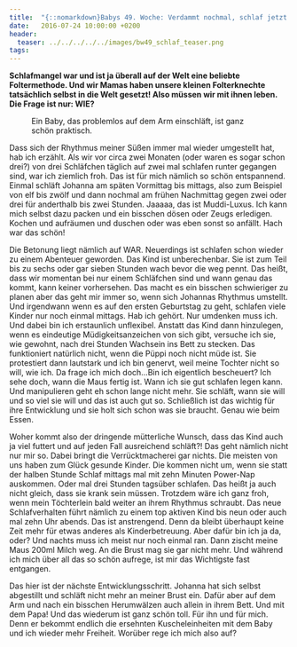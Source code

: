 ```yaml
---
title:  "{::nomarkdown}Babys 49. Woche: Verdammt nochmal, schlaf jetzt!!!{:/}"
date:   2016-07-24 10:00:00 +0200
header:
  teaser: ../../../../../images/bw49_schlaf_teaser.png
tags:
---
```

**Schlafmangel war und ist ja überall auf der Welt eine beliebte Foltermethode. Und wir Mamas haben unsere kleinen Folterknechte tatsächlich selbst in die Welt gesetzt! Also müssen wir mit ihnen leben. Die Frage ist nur: WIE?**

<figure>
  <img src="../../../../../images/bw49_schlaf.jpg" alt="">
  <figcaption>Ein Baby, das problemlos auf dem Arm einschläft, ist ganz schön praktisch.</figcaption>
</figure>

Dass sich der Rhythmus meiner Süßen immer mal wieder umgestellt hat, hab ich erzählt. Als wir vor circa zwei Monaten (oder waren es sogar schon drei?) von drei Schläfchen täglich auf zwei mal schlafen runter gegangen sind, war ich ziemlich froh. Das ist für mich nämlich so schön entspannend. Einmal schläft Johanna am späten Vormittag bis mittags, also zum Beispiel von elf bis zwölf und dann nochmal am frühen Nachmittag gegen zwei oder drei für anderthalb bis zwei Stunden. Jaaaaa, das ist Muddi-Luxus. Ich kann mich selbst dazu packen und ein bisschen dösen oder Zeugs erledigen. Kochen und aufräumen und duschen oder was eben sonst so anfällt. Hach war das schön!

Die Betonung liegt nämlich auf WAR. Neuerdings ist schlafen schon wieder zu einem Abenteuer geworden. Das Kind ist unberechenbar. Sie ist zum Teil bis zu sechs oder gar sieben Stunden wach bevor die weg pennt. Das heißt, dass wir momentan bei nur einem Schläfchen sind und wann genau das kommt, kann keiner vorhersehen. Das macht es ein bisschen schwieriger zu planen aber das geht mir immer so, wenn sich Johannas Rhythmus umstellt. Und irgendwann wenn es auf den ersten Geburtstag zu geht, schlafen viele Kinder nur noch einmal mittags. Hab ich gehört. Nur umdenken muss ich. Und dabei bin ich erstaunlich unflexibel. Anstatt das Kind dann hinzulegen, wenn es eindeutige Müdigkeitsanzeichen von sich gibt, versuche ich sie, wie gewohnt, nach drei Stunden Wachsein ins Bett zu stecken. Das funktioniert natürlich nicht, wenn die Püppi noch nicht müde ist. Sie protestiert dann lautstark und ich bin genervt, weil meine Tochter nicht so will, wie ich. Da frage ich mich doch...Bin ich eigentlich bescheuert? Ich sehe doch, wann die Maus fertig ist. Wann ich sie gut schlafen legen kann. Und manipulieren geht eh schon lange nicht mehr. Sie schläft, wann sie will und so viel sie will und das ist auch gut so. Schließlich ist das wichtig für ihre Entwicklung und sie holt sich schon was sie braucht. Genau wie beim Essen.

Woher kommt also der dringende mütterliche Wunsch, dass das Kind auch ja viel futtert und auf jeden Fall ausreichend schläft?! Das geht nämlich nicht nur mir so. Dabei bringt die Verrücktmacherei gar nichts. Die meisten von uns haben zum Glück gesunde Kinder. Die kommen nicht um, wenn sie statt der halben Stunde Schlaf mittags mal mit zehn Minuten Power-Nap auskommen. Oder mal drei Stunden tagsüber schlafen. Das heißt ja auch nicht gleich, dass sie krank sein müssen. Trotzdem wäre ich ganz froh, wenn mein Töchterlein bald weiter an ihrem Rhythmus schraubt. Das neue Schlafverhalten führt nämlich zu einem top aktiven Kind bis neun oder auch mal zehn Uhr abends. Das ist anstrengend. Denn da bleibt überhaupt keine Zeit mehr für etwas anderes als Kinderbetreuung. Aber dafür bin ich ja da, oder? Und nachts muss ich meist nur noch einmal ran. Dann zischt meine Maus 200ml Milch weg. An die Brust mag sie gar nicht mehr. Und während ich mich über all das so schön aufrege, ist mir das Wichtigste fast entgangen.

Das hier ist der nächste Entwicklungsschritt. Johanna hat sich selbst abgestillt und schläft nicht mehr an meiner Brust ein. Dafür aber auf dem Arm und nach ein bisschen Herumwälzen auch allein in ihrem Bett. Und mit dem Papa! Und das wiederum ist ganz schön toll. Für ihn und für mich. Denn er bekommt endlich die ersehnten Kuscheleinheiten mit dem Baby und ich wieder mehr Freiheit. Worüber rege ich mich also auf?